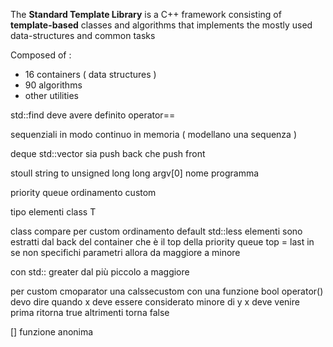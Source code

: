 The **Standard Template Library** is a C++ framework consisting of **template-based** classes and algorithms that implements the mostly used data-structures and common tasks

Composed of : 
+ 16 containers ( data structures )
+ 90 algorithms
+ other utilities

std::find deve avere definito operator== 

sequenziali in modo continuo in memoria ( modellano una sequenza )

deque std::vector sia push back che push front

stoull string to unsigned long long  argv[0] nome programma

priority queue 
ordinamento custom

tipo elementi class T

class compare per custom ordinamento
default std::less
elementi sono estratti dal back del container che è il top della priority queue top = last in
se non specifichi parametri allora da maggiore a minore 

con std:: greater dal più piccolo a maggiore

per custom cmoparator
una calssecustom con una funzione bool operator()
devo dire quando x deve essere considerato minore di y
x deve venire prima ritorna true altrimenti torna false

[] funzione anonima